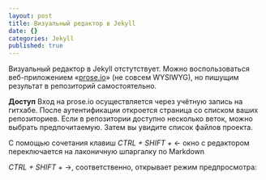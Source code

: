 ```yaml
---
layout: post
title: Визуальный редактор в Jekyll
date: {}
categories: Jekyll
published: true
---
```




Визуальный редактор в Jekyll отстутствует.
Можно воспользоваться веб-приложением «[prose.io](http://prose.io)» (не совсем WYSIWYG), но пишущим результат в репозиторий самостоятельно.

**Доступ**
Вход на prose.io осуществляется через учётную запись на гитхабе. После аутентификации откроется страница со списком ваших репозиториев. Если в репозитории доступно несколько веток, можно выбрать предпочитаемую. Затем вы увидите список файлов проекта.

С помощью сочетания клавиш _CTRL + SHIFT +_ ← окно с редактором переключается на лаконичную шпаргалку по Markdown

_CTRL + SHIFT +_ →, соответственно, открывает режим предпросмотра: